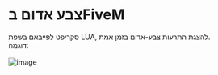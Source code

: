 # צבע אדום בFiveM
סקריפט לפייבאם בשפת LUA, להצגת התרעות צבע-אדום בזמן אמת.
<br/>
דוגמה:
<br/>
<br/>
![image](https://cdn.discordapp.com/attachments/1104546968103026779/1176466426073194566/image.png)
